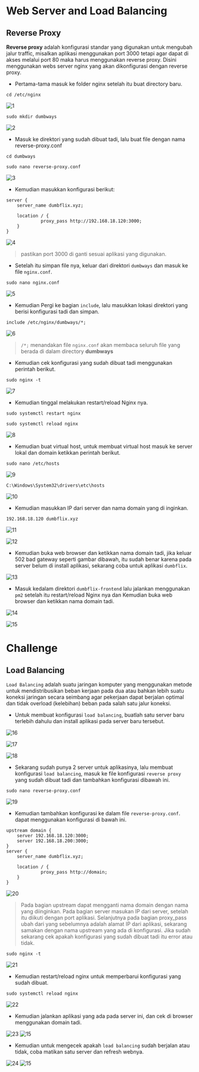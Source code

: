 # Web Server and Load Balancing

## Reverse Proxy
**Reverse proxy** adalah konfigurasi standar yang digunakan untuk mengubah jalur traffic, misalkan aplikasi menggunakan port 3000 tetapi agar dapat di akses melalui port 80 maka harus menggunakan reverse proxy. Disini menggunakan webs server nginx yang akan dikonfigurasi dengan reverse proxy.

- Pertama-tama masuk ke folder nginx setelah itu buat directory baru.

```
cd /etc/nginx
```

![1](https://user-images.githubusercontent.com/54151202/227259661-47965515-2380-4ebb-b7ed-4a649bdbc8f2.png)

```
sudo mkdir dumbways
```

![2](https://user-images.githubusercontent.com/54151202/227259732-51ec020a-93f5-47e6-850e-27246cd870ba.png)


- Masuk ke direktori yang sudah dibuat tadi, lalu buat file dengan nama reverse-proxy.conf

```
cd dumbways
```
```
sudo nano reverse-proxy.conf
```
![3](https://user-images.githubusercontent.com/54151202/227259839-d50b2741-9e96-4d08-b713-2c14731180a8.png)

- Kemudian masukkan konfigurasi berikut:
```
server { 
    server_name dumbflix.xyz; 
  
    location / { 
             proxy_pass http://192.168.18.120:3000;
    }
}
```
![4](https://user-images.githubusercontent.com/54151202/227259934-37cf1444-b611-41e5-a494-69731c0b4b90.png)
>pastikan port 3000 di ganti sesuai aplikasi yang digunakan.

- Setelah itu simpan file nya, keluar dari direktori `dumbways` dan masuk ke file `nginx.conf`.

```
sudo nano nginx.conf
```

![5](https://user-images.githubusercontent.com/54151202/227260064-ab91215e-5335-4014-b1a5-8ea08096d63e.png)

- Kemudian Pergi ke bagian `include`, lalu masukkan lokasi direktori yang berisi konfigurasi tadi dan simpan.

```
include /etc/nginx/dumbways/*;
```

![6](https://user-images.githubusercontent.com/54151202/227260396-4455f0f3-0001-4bcf-9983-120c55aac51d.png)
>`/*;` menandakan file `nginx.conf` akan membaca seluruh file yang berada di dalam directory **dumbways**

- Kemudian cek konfigurasi yang sudah dibuat tadi menggunakan perintah berikut.
```
sudo nginx -t
```
![7](https://user-images.githubusercontent.com/54151202/227260499-87f6f03b-50fe-42cb-902e-18941d320c95.png)

-  Kemudian tinggal melakukan restart/reload Nginx nya.
```
sudo systemctl restart nginx
```
```
sudo systemctl reload nginx
```
![8](https://user-images.githubusercontent.com/54151202/227261815-5509a2cc-0cc4-4e74-b840-67f57a9ad7ed.png)

- Kemudian buat virtual host, untuk membuat virtual host masuk ke server lokal dan domain ketikkan perintah berikut.

```
sudo nano /etc/hosts
```
![9](https://user-images.githubusercontent.com/54151202/227258469-86dc8249-a0cc-42ef-9642-ecf8bb9c95ac.png)

```
C:\Windows\System32\drivers\etc\hosts
```
![10](https://user-images.githubusercontent.com/54151202/227259440-900481af-705c-4cfb-8014-5acae4607e59.png)

- Kemudian masukkan IP dari server dan nama domain yang di inginkan.

```
192.168.18.120 dumbflix.xyz
```
![11](https://user-images.githubusercontent.com/54151202/227258361-cb900bfa-7de8-4be8-98f0-013d3b88ffdd.png)

![12](https://user-images.githubusercontent.com/54151202/227258382-a36e2614-68e1-45f8-bee5-14f4188280c5.png)


- Kemudian buka web browser dan ketikkan nama domain tadi, jika keluar 502 bad gateway seperti gambar dibawah, itu sudah benar karena pada server belum di install aplikasi, sekarang coba untuk  aplikasi `dumbflix`.

![13](https://user-images.githubusercontent.com/54151202/227257748-ae6e8044-226e-4eb8-93c6-126db191f787.png)

- Masuk kedalam direktori `dumbflix-frontend` lalu jalankan menggunakan `pm2` setelah itu restart/reload Nginx nya dan Kemudian buka web browser dan ketikkan nama domain tadi.

![14](https://user-images.githubusercontent.com/54151202/227257573-a41d9871-e708-4cc8-b351-674723935e2f.png)

![15](https://user-images.githubusercontent.com/54151202/227257613-58a78bdb-b9a0-411a-a6b0-f25f869f68b9.png)


# Challenge
## Load Balancing
`Load Balancing` adalah suatu jaringan komputer yang menggunakan metode untuk mendistribusikan beban kerjaan pada dua atau bahkan lebih suatu koneksi jaringan secara seimbang agar pekerjaan dapat berjalan optimal dan tidak overload (kelebihan) beban pada salah satu jalur koneksi.

- Untuk membuat konfigurasi `load balancing`, buatlah satu server baru terlebih dahulu dan install aplikasi pada server baru tersebut.

![16](https://user-images.githubusercontent.com/54151202/227425281-7f9ca2e9-e99c-47e2-804c-4f1d496dd606.png)

![17](https://user-images.githubusercontent.com/54151202/227425275-298d33a0-09ce-4818-b94f-16ada3e029a9.png)

![18](https://user-images.githubusercontent.com/54151202/227425279-5c0c2a14-227e-416b-8bb1-290bf0c6414c.png)

- Sekarang sudah punya 2 server untuk aplikasinya, lalu membuat konfigurasi `load balancing`, masuk ke file konfigurasi `reverse proxy` yang sudah dibuat tadi dan tambahkan konfigurasi dibawah ini.

```
sudo nano reverse-proxy.conf
```

![19](https://user-images.githubusercontent.com/54151202/227425248-5f2d8098-1f0b-4470-b619-487cae175ac6.png)

- Kemudian tambahkan konfigurasi ke dalam file `reverse-proxy.conf`. dapat menggunakan konfigurasi di bawah ini.
```
upstream domain { 
    server 192.168.18.120:3000;
    server 192.168.18.200:3000;
}
server { 
    server_name dumbflix.xyz; 
  
    location / { 
             proxy_pass http://domain;
    }
}
```

![20](https://user-images.githubusercontent.com/54151202/227425338-10ae8413-7a66-4227-a412-039fbf6f0b91.png)

> Pada bagian upstream dapat mengganti nama domain dengan nama yang diinginkan. Pada bagian server masukan IP dari server, setelah itu diikuti dengan port aplikasi. Selanjutnya pada bagian proxy_pass ubah dari yang sebelumnya adalah alamat IP dari aplikasi, sekarang samakan dengan nama upstream yang ada di konfigurasi. Jika sudah sekarang cek apakah konfigurasi yang sudah dibuat tadi itu error atau tidak.
```
sudo nginx -t 
```

![21](https://user-images.githubusercontent.com/54151202/227425349-99339420-f0a4-43a8-8e5d-d1e267af8ac5.png)

- Kemudian restart/reload nginx untuk memperbarui konfigurasi yang sudah dibuat.
```
sudo systemctl reload nginx
```
![22](https://user-images.githubusercontent.com/54151202/227425375-e4b61aeb-729a-4bb7-a758-b38ef762cbee.png)

- Kemudian jalankan aplikasi yang ada pada server ini, dan cek di browser menggunakan domain tadi.

![23](https://user-images.githubusercontent.com/54151202/227425454-9401ba4c-bf68-464b-baaa-24c668b2433e.png)
![15](https://user-images.githubusercontent.com/54151202/227257613-58a78bdb-b9a0-411a-a6b0-f25f869f68b9.png)

- Kemudian untuk mengecek apakah `load balancing` sudah berjalan atau tidak, coba matikan satu server dan refresh webnya.

![24](https://user-images.githubusercontent.com/54151202/227425466-7ee57305-3440-4438-aa97-b5b6784fc880.png)
![15](https://user-images.githubusercontent.com/54151202/227257613-58a78bdb-b9a0-411a-a6b0-f25f869f68b9.png)
